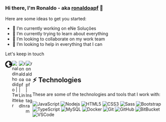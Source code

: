 ### Hi there, I'm Ronaldo - aka [ronaldoapf][website] 👋

Here are some ideas to get you started:

- 🔭 I’m currently working on eNe Soluções
- 🌱 I’m currently trying to learn about everything 
- 👯 I’m looking to collaborate on my work team
- 🤔 I’m looking to help in everything that I can

Let's keep in touch

[<img align="left" alt="My Website Link" width="22px" src="https://raw.githubusercontent.com/iconic/open-iconic/master/svg/globe.svg" />][website]
[<img align="left" alt="naldinhodido | Twitter" width="22px" src="https://cdn.jsdelivr.net/npm/simple-icons@v3/icons/twitter.svg" />][twitter]
[<img align="left" alt="ronaldoapf | LinkedIn" width="22px" src="https://cdn.jsdelivr.net/npm/simple-icons@v3/icons/linkedin.svg" />][linkedin]
[<img align="left" alt="ronaldoapf | Instagram" width="22px" src="https://cdn.jsdelivr.net/npm/simple-icons@v3/icons/instagram.svg" />][instagram]

<br />

## ⚡ Technologies

These are some of the technologies and tools that I work with:

![JavaScript](https://img.shields.io/badge/-JavaScript-black?style=flat-square&logo=javascript)
![Nodejs](https://img.shields.io/badge/-Nodejs-339933?style=flat-square&logo=Node.js&logoColor=white)
![HTML5](https://img.shields.io/badge/-HTML5-E34F26?style=flat-square&logo=html5&logoColor=white)
![CSS3](https://img.shields.io/badge/-CSS3-1572B6?style=flat-square&logo=css3)
![Sass](https://img.shields.io/badge/-Sass-CC6699?style=flat-square&logo=sass&logoColor=white)
![Bootstrap](https://img.shields.io/badge/-Bootstrap-563D7C?style=flat-square&logo=bootstrap)
![TypeScript](https://img.shields.io/badge/-TypeScript-007ACC?style=flat-square&logo=typescript)
![MySQL](https://img.shields.io/badge/-MySQL-4479A1?style=flat-square&logo=mysql&logoColor=white)
![Docker](https://img.shields.io/badge/-Docker-2496ED?style=flat-square&logo=docker&logoColor=white)
![Git](https://img.shields.io/badge/-Git-black?style=flat-square&logo=git)
![GitHub](https://img.shields.io/badge/-GitHub-181717?style=flat-square&logo=github)
![BitBucket](https://img.shields.io/badge/-BitBucket-darkblue?style=flat-square&logo=bitbucket)
![VSCode](https://img.shields.io/badge/-VSCode-007ACC?style=flat-square&logo=visual-studio-code&logoColor=white)

[website]: https://eronaldo.tech
[twitter]: https://twitter.com/naldinhodido
[instagram]: https://instagram.com/ronaldoapf
[linkedin]: https://linkedin.com/in/ronaldoapf

